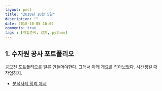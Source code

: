 ```yaml
---
layout: post
title: "2018년 10월 5일"
description: ""
date: 2018-10-05 16:02  
comments: true
tags : [취업준비, 일지, python]
---
```




## 1. 수자원 공사 포트폴리오 
공모전 포트폴리오를 얼른 만들어야한다. 그래서 아래 개요를 잡아보았다. 시간생길 때 작업하자. 

- [분석사례 정리 예시](http://www.puzzledata.com/solution/?view=shipbuilding-offshore-plant)

